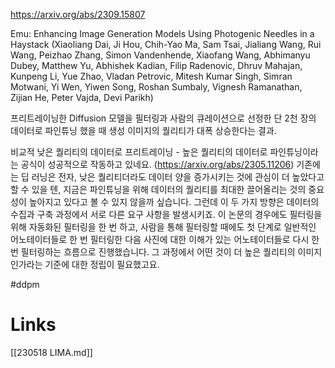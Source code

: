 https://arxiv.org/abs/2309.15807

Emu: Enhancing Image Generation Models Using Photogenic Needles in a Haystack (Xiaoliang Dai, Ji Hou, Chih-Yao Ma, Sam Tsai, Jialiang Wang, Rui Wang, Peizhao Zhang, Simon Vandenhende, Xiaofang Wang, Abhimanyu Dubey, Matthew Yu, Abhishek Kadian, Filip Radenovic, Dhruv Mahajan, Kunpeng Li, Yue Zhao, Vladan Petrovic, Mitesh Kumar Singh, Simran Motwani, Yi Wen, Yiwen Song, Roshan Sumbaly, Vignesh Ramanathan, Zijian He, Peter Vajda, Devi Parikh)

프리트레이닝한 Diffusion 모델을 필터링과 사람의 큐레이션으로 선정한 단 2천 장의 데이터로 파인튜닝 했을 때 생성 이미지의 퀄리티가 대폭 상승한다는 결과.

비교적 낮은 퀄리티의 데이터로 프리트레이닝 - 높은 퀄리티의 데이터로 파인튜닝이라는 공식이 성공적으로 작동하고 있네요. (https://arxiv.org/abs/2305.11206) 기존에는 딥 러닝은 전자, 낮은 퀄리티더라도 데이터 양을 증가시키는 것에 관심이 더 높았다고 할 수 있을 텐, 지금은 파인튜닝을 위해 데이터의 퀄리티를 최대한 끌어올리는 것의 중요성이 높아지고 있다고 볼 수 있지 않을까 싶습니다. 그런데 이 두 가지 방향은 데이터의 수집과 구축 과정에서 서로 다른 요구 사항을 발생시키죠. 이 논문의 경우에도 필터링을 위해 자동화된 필터링을 한 번 하고, 사람을 통해 필터링할 때에도 첫 단계로 일반적인 어노테이터들로 한 번 필터링한 다음 사진에 대한 이해가 있는 어노테이터들로 다시 한 번 필터링하는 흐름으로 진행했습니다. 그 과정에서 어떤 것이 더 높은 퀄리티의 이미지인가라는 기준에 대한 정립이 필요했고요.

#ddpm

# Links

[[230518 LIMA.md]]
